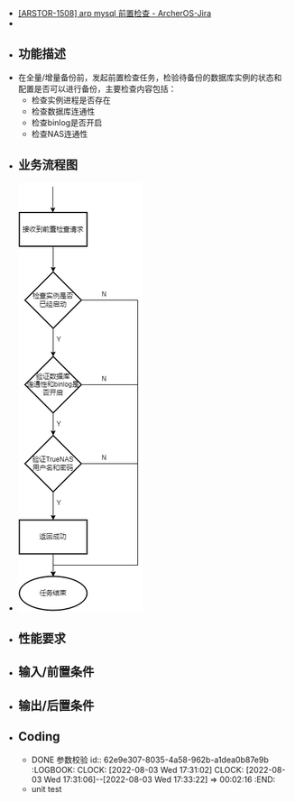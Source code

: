 - [[ARSTOR-1508] arp mysql 前置检查 - ArcherOS-Jira](http://jira.archeros.com/browse/ARSTOR-1508)
-
- ## 功能描述
- 在全量/增量备份前，发起前置检查任务，检验待备份的数据库实例的状态和配置是否可以进行备份，主要检查内容包括：
	- 检查实例进程是否存在
	- 检查数据库连通性
	- 检查binlog是否开启
	- 检查NAS连通性
- ## 业务流程图
- ![image.png](../assets/image_1659491263163_0.png)
- ## 性能要求
- ## 输入/前置条件
- ## 输出/后置条件
- ## Coding
	- DONE 参数校验
	  id:: 62e9e307-8035-4a58-962b-a1dea0b87e9b
	  :LOGBOOK:
	  CLOCK: [2022-08-03 Wed 17:31:02]
	  CLOCK: [2022-08-03 Wed 17:31:06]--[2022-08-03 Wed 17:33:22] =>  00:02:16
	  :END:
	- unit test